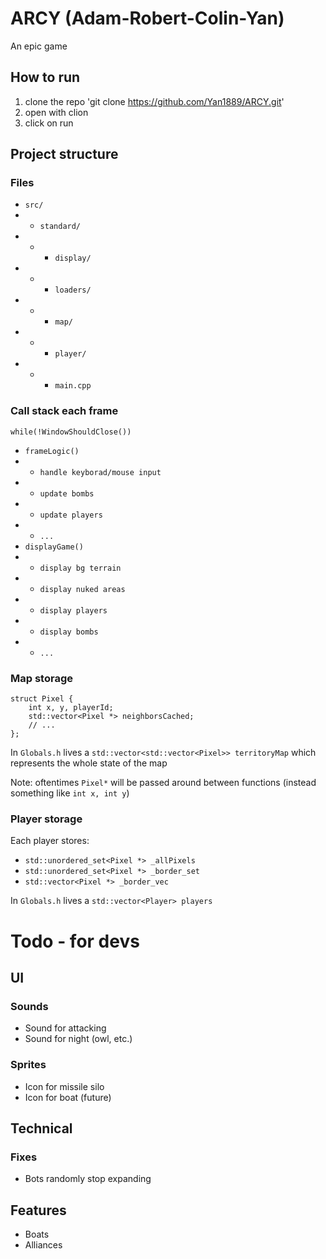 # ARCY (Adam-Robert-Colin-Yan)
An epic game

## How to run
1. clone the repo 'git clone https://github.com/Yan1889/ARCY.git'
2. open with clion
3. click on run

## Project structure

### Files
+ `src/`
+ + `standard/`
+ + + `display/`
+ + + `loaders/`
+ + + `map/`
+ + + `player/`
+ + + `main.cpp`

### Call stack each frame
`while(!WindowShouldClose())`
+ `frameLogic()`
+ + `handle keyborad/mouse input`
+ + `update bombs`
+ + `update players`
+ + `...`
+ `displayGame()`
+ + `display bg terrain`
+ + `display nuked areas`
+ + `display players`
+ + `display bombs`
+ + `...`

### Map storage
```
struct Pixel {
    int x, y, playerId;
    std::vector<Pixel *> neighborsCached;
    // ...
};
```

In `Globals.h` lives a `std::vector<std::vector<Pixel>> territoryMap` which represents the whole state of the map

Note: oftentimes `Pixel*` will be passed around between functions (instead something like `int x, int y`)


### Player storage
Each player stores:
+ `std::unordered_set<Pixel *> _allPixels`
+ `std::unordered_set<Pixel *> _border_set`
+ `std::vector<Pixel *> _border_vec`

In `Globals.h` lives a `std::vector<Player> players`



# Todo - for devs

## UI
### Sounds
+ Sound for attacking
+ Sound for night (owl, etc.)
### Sprites
+ Icon for missile silo
+ Icon for boat (future)

## Technical
### Fixes
+ Bots randomly stop expanding

## Features
+ Boats
+ Alliances